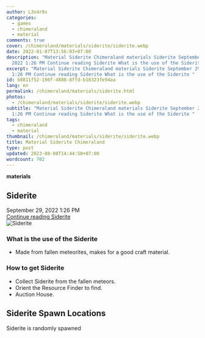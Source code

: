 ```yaml
---
author: L3n4r0x
categories:
  - games
  - chimeraland
  - material
comments: true
cover: /chimeraland/materials/siderite/siderite.webp
date: 2022-01-07T13:56:03+07:00
description: "Material Siderite Chimeraland materials Siderite September 29,
  2022 1:26 PM Continue reading Siderite What is the use of the Siderite "
excerpt: "Material Siderite Chimeraland materials Siderite September 29, 2022
  1:26 PM Continue reading Siderite What is the use of the Siderite "
id: b8811f52-196f-4888-8ffd-b18323fe94aa
lang: en
permalink: /chimeraland/materials/siderite.html
photos:
  - /chimeraland/materials/siderite/siderite.webp
subtitle: "Material Siderite Chimeraland materials Siderite September 29, 2022
  1:26 PM Continue reading Siderite What is the use of the Siderite "
tags:
  - chimeraland
  - material
thumbnail: /chimeraland/materials/siderite/siderite.webp
title: Material Siderite Chimeraland
type: post
updated: 2023-08-08T14:44:50+07:00
wordcount: 702
---
```


<link
  rel="stylesheet"
  href="https://rawcdn.githack.com/dimaslanjaka/Web-Manajemen/870a349/css/bootstrap-5-3-0-alpha3-wrapper.css"
/>
<section id="bootstrap-wrapper">
  <div data-bs-theme="dark">
    <div
      class="row g-0 border rounded overflow-hidden flex-md-row mb-4 shadow-sm position-relative bg-dark text-light"
    >
      <div class="col p-4 d-flex flex-column position-static">
        <strong class="d-inline-block mb-2 text-success">materials</strong>
        <h2 class="mb-0">Siderite</h2>
        <div class="mb-1 text-muted">September 29, 2022 1:26 PM</div>
        <a
          href="/chimeraland/materials/siderite.html"
          class="stretched-link d-none text-primary"
          >Continue reading Siderite</a
        >
      </div>
      <div class="col-auto d-none d-md-block d-lg-block">
        <img
          src="https://www.webmanajemen.com/chimeraland/materials/siderite/siderite.webp"
          alt="Siderite"
        />
      </div>
    </div>
    <div class="row">
      <div class="col-lg-6 col-12 mb-2">
        <div class="card">
          <div class="card-body">
            <h3 class="card-title">What is the use of the Siderite</h3>
            <div class="card-text">
              <ul>
                <li>
                  Made from fallen meteorites, makes for a good craft material.
                </li>
              </ul>
            </div>
          </div>
        </div>
      </div>
      <div class="col-lg-6 col-12 mb-2">
        <div class="card">
          <div class="card-body">
            <h3 class="card-title">How to get Siderite</h3>
            <div class="card-text">
              <ul>
                <li>Collect Siderite from the fallen meteors.</li>
                <li>Orient the Resource Finder to find.</li>
                <li>Auction House.</li>
              </ul>
            </div>
          </div>
        </div>
      </div>
      <div class="col-12 mb-2">
        <h2>Siderite Spawn Locations</h2>
        <p>Siderite is randomly spawned</p>
      </div>
    </div>
  </div>
</section>
